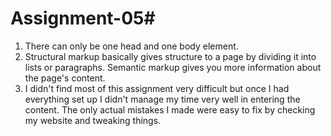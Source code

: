 # Assignment-05#
1. There can only be one head and one body element.
2. Structural markup basically gives structure to a page by dividing it into lists or paragraphs. Semantic markup gives you more information about the page's content.
3. I didn't find most of this assignment very difficult but once I had everything set up I didn't manage my time very well in entering the content. The only actual mistakes I made were easy to fix by checking my website and tweaking things.
